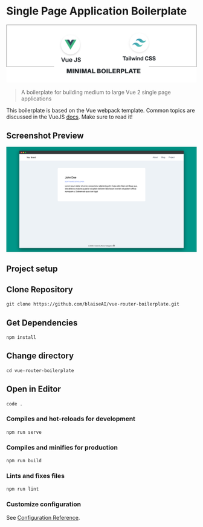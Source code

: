# Single Page Application Boilerplate
![header](./src/assets/images/readme_logo@2x.jpg)
> A boilerplate for building medium to large Vue 2 single page applications

This boilerplate is based on the Vue webpack template.
Common topics are discussed in the VueJS [docs](http://vuejs-templates.github.io/webpack). Make sure to read it!

## Screenshot Preview
![screenshots](./src/assets/images/screenshot.png)
## Project setup
## Clone Repository
```
git clone https://github.com/blaiseAI/vue-router-boilerplate.git
```
## Get Dependencies
```
npm install
```

## Change directory
```
cd vue-router-boilerplate
```

## Open in Editor
```
code .
```

### Compiles and hot-reloads for development
```
npm run serve
```

### Compiles and minifies for production
```
npm run build
```

### Lints and fixes files
```
npm run lint
```

### Customize configuration
See [Configuration Reference](https://cli.vuejs.org/config/).
